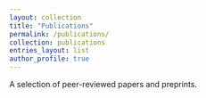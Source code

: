 ```yaml
---
layout: collection
title: "Publications"
permalink: /publications/
collection: publications
entries_layout: list
author_profile: true
---
```


A selection of peer-reviewed papers and preprints.
